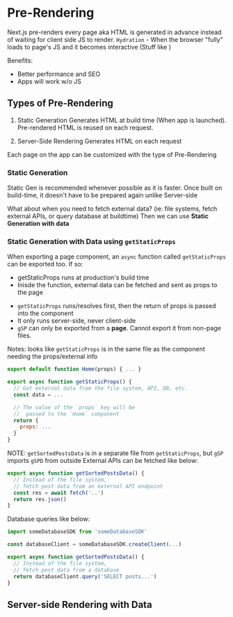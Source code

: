 # Pre-Rendering

Next.js pre-renders every page aka HTML is generated in advance instead of waiting
for client side JS to render.
`Hydration` - When the browser "fully" loads to page's JS and it becomes interactive
(Stuff like <Link />)

Benefits:

- Better performance and SEO
- Apps will work w/o JS

## Types of Pre-Rendering

1. Static Generation
   Generates HTML at build time (When app is launched).
   Pre-rendered HTML is reused on each request.

2. Server-Side Rendering
   Generates HTML on each request

Each page on the app can be customized with the type of Pre-Rendering

### Static Generation
Static Gen is recommended whenever possible as it is faster.
Once built on build-time, it doesn't have to be prepared again unlike Server-side

What about when you need to fetch external data?
(ie: file systems, fetch external APIs, or query database at buildtime)
Then we can use **Static Generation with data**

### Static Generation with Data using `getStaticProps`
When exporting a page component, an `async` function called `getStaticProps` can be exported too. If so:
   - getStaticProps runs at production's build time 
   - Inisde the function, external data can be fetched and sent as props to the page

* `getStaticProps` runs/resolves first, then the return of props is passed into the component
* It only runs server-side, never client-side
* `gSP` can only be exported from a **page**. Cannot export it from non-page files.

Notes: looks like `getStaticProps` is in the same file as the component needing the props/external info 

```js
export default function Home(props) { ... }

export async function getStaticProps() {
  // Get external data from the file system, API, DB, etc.
  const data = ...

  // The value of the `props` key will be
  //  passed to the `Home` component
  return {
    props: ...
  }
}
```

NOTE: `getSortedPostsData` is in a separate file from `getStaticProps`, but
`gSP` imports `gSPD` from outside
External APIs can be fetched like below:
```js
export async function getSortedPostsData() {
  // Instead of the file system,
  // fetch post data from an external API endpoint
  const res = await fetch('..')
  return res.json()
}
```


Database queries like below:
```js
import someDatabaseSDK from 'someDatabaseSDK'

const databaseClient = someDatabaseSDK.createClient(...)

export async function getSortedPostsData() {
  // Instead of the file system,
  // fetch post data from a database
  return databaseClient.query('SELECT posts...')
}
```


## Server-side Rendering with Data
